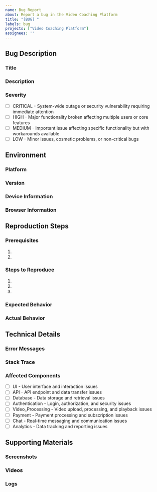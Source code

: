 ```yaml
---
name: Bug Report
about: Report a bug in the Video Coaching Platform
title: "[BUG] "
labels: bug
projects: ["Video Coaching Platform"]
assignees: ''
---
```


## Bug Description
### Title
<!-- Provide a clear and concise bug title (5-100 characters) -->

### Description
<!-- Provide a detailed description of the bug including its impact and context (20-2000 characters) -->

### Severity
<!-- Select one of: CRITICAL, HIGH, MEDIUM, LOW -->
- [ ] CRITICAL - System-wide outage or security vulnerability requiring immediate attention
- [ ] HIGH - Major functionality broken affecting multiple users or core features
- [ ] MEDIUM - Important issue affecting specific functionality but with workarounds available
- [ ] LOW - Minor issues, cosmetic problems, or non-critical bugs

## Environment
### Platform
<!-- Select one: iOS, Android, Web, Backend -->

### Version
<!-- Enter application/system version (format: x.y.z) -->

### Device Information
<!-- For mobile bugs (iOS/Android) only -->
<!-- Enter device model and OS version -->

### Browser Information
<!-- For web bugs only -->
<!-- Enter browser name and version -->

## Reproduction Steps
### Prerequisites
<!-- List any required account type, data, or setup conditions (max 5 items) -->
1. 
2. 

### Steps to Reproduce
<!-- Provide clear numbered steps (2-10 steps) -->
1. 
2. 
3. 

### Expected Behavior
<!-- Describe what should happen when following the steps -->

### Actual Behavior
<!-- Describe what actually happens when following the steps -->

## Technical Details
### Error Messages
<!-- Include exact error messages shown to the user -->

### Stack Trace
<!-- Include technical stack trace if available -->

### Affected Components
<!-- Select all that apply -->
- [ ] UI - User interface and interaction issues
- [ ] API - API endpoint and data transfer issues
- [ ] Database - Data storage and retrieval issues
- [ ] Authentication - Login, authorization, and security issues
- [ ] Video_Processing - Video upload, processing, and playback issues
- [ ] Payment - Payment processing and subscription issues
- [ ] Chat - Real-time messaging and communication issues
- [ ] Analytics - Data tracking and reporting issues

## Supporting Materials
### Screenshots
<!-- Attach screenshots showing the bug (max 5 images, 5MB each, formats: png/jpg/gif) -->

### Videos
<!-- Attach screen recordings (max 2 videos, 50MB each, formats: mp4/mov) -->

### Logs
<!-- Attach relevant log files (max 3 files, 10MB each, formats: txt/log) -->

<!-- 
Template Version: 1.0.0
Last Updated: 2024-01-20
Review Cycle: Quarterly
-->